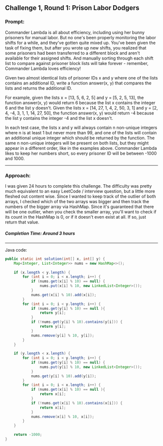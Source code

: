 
## Challenge 1, Round 1: Prison Labor Dodgers

### Prompt: 

Commander Lambda is all about efficiency, including using her bunny prisoners for manual labor. But no one's been properly monitoring the labor shifts for a while, and they've gotten quite mixed up. You've been given the task of fixing them, but after you wrote up new shifts, you realized that some prisoners had been transferred to a different block and aren't available for their assigned shifts. And manually sorting through each shift list to compare against prisoner block lists will take forever - remember, Commander Lambda loves efficiency!

Given two almost identical lists of prisoner IDs x and y where one of the lists contains an additional ID, write a function answer(x, y) that compares the lists and returns the additional ID.

For example, given the lists x = [13, 5, 6, 2, 5] and y = [5, 2, 5, 13], the function answer(x, y) would return 6 because the list x contains the integer 6 and the list y doesn't. Given the lists x = [14, 27, 1, 4, 2, 50, 3, 1] and y = [2, 4, -4, 3, 1, 1, 14, 27, 50], the function answer(x, y) would return -4 because the list y contains the integer -4 and the list x doesn't.

In each test case, the lists x and y will always contain n non-unique integers where n is at least 1 but never more than 99, and one of the lists will contain an additional unique integer which should be returned by the function. The same n non-unique integers will be present on both lists, but they might appear in a different order, like in the examples above. Commander Lambda likes to keep her numbers short, so every prisoner ID will be between -1000 and 1000.

---
### Approach:

I was given 24 hours to complete this challenge. The difficulty was pretty much equivalent to an easy LeetCode / interview question, but a little more fleshed out content wise. Since I wanted to keep track of the outlier of both arrays, I checked which of the two arrays was bigger and then track the numbers of the bigger array via HashMap. Since it's guaranteed that there will be one outlier, when you check the smaller array, you'll want to check if its count in the HashMap is 0, or if it doesn't even exist at all. If so, just return that value.

##### Completion Time: Around 3 hours

---
Java code:
``` java
public static int solution(int[] x, int[] y) {
    Map<Integer, List<Integer>> nums = new HashMap<>();
    
    if (x.length < y.length) {
        for (int i = 0; i < x.length; i++) {
        	if (nums.get(x[i] % 10) == null) {
        		nums.put(x[i] % 10, new LinkedList<Integer>());
        	}
        	nums.get(x[i] % 10).add(x[i]);
        }
        for (int i = 0; i < y.length; i++) {
            if (nums.get(y[i] % 10) == null ){
                return y[i];
            }
            if (!nums.get(y[i] % 10).contains(y[i])) {
            	return y[i];
            }
            nums.remove(y[i] % 10, y[i]);
        }
    }
    
    if (y.length < x.length) {
        for (int i = 0; i < y.length; i++) {
        	if (nums.get(y[i] % 10) == null) {
        		nums.put(y[i] % 10, new LinkedList<Integer>());
        	}
        	nums.get(y[i] % 10).add(y[i]);
        }
        for (int i = 0; i < x.length; i++) {
            if (nums.get(x[i] % 10) == null ){
                return x[i];
            }
            if (!nums.get(x[i] % 10).contains(x[i])) {
            	return x[i];
            }
            nums.remove(x[i] % 10, x[i]);
        }
    }
    
    return -1000;
}
```